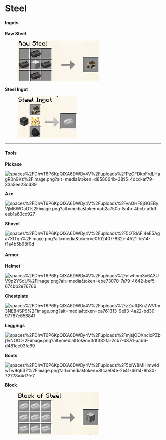 # Steel

#### **Ingots**

**Raw Steel**

<div align="left">

<figure><img src="../../../.gitbook/assets/image (15) (1) (1).png" alt="x1 Iron Block, x4 Netherite Ingot"><figcaption></figcaption></figure>

</div>

**Steel Ingot**

<div align="left">

<figure><img src="../../../.gitbook/assets/image (17) (1) (1).png" alt=""><figcaption></figcaption></figure>

</div>

***

#### **Tools**

**Pickaxe**

![spaces%2FDhwT6P6KpQlXA6DWDy4V%2Fuploads%2FPzCFDkbFrdLHagR0n9Kz%2Fimage.png?alt=media\&token=d858064b-3895-4dcd-af79-33a5ee23c439](https://3230151774-files.gitbook.io/\~/files/v0/b/gitbook-x-prod.appspot.com/o/spaces%2FDhwT6P6KpQlXA6DWDy4V%2Fuploads%2FPzCFDkbFrdLHagR0n9Kz%2Fimage.png?alt=media\&token=d858064b-3895-4dcd-af79-33a5ee23c439)

**Axe**

![spaces%2FDhwT6P6KpQlXA6DWDy4V%2Fuploads%2FvnQHF8jGGEByVjM6WOaO%2Fimage.png?alt=media\&token=ab2a750a-8a4b-4bcb-a0df-eeb1a63cc927](https://3230151774-files.gitbook.io/\~/files/v0/b/gitbook-x-prod.appspot.com/o/spaces%2FDhwT6P6KpQlXA6DWDy4V%2Fuploads%2FvnQHF8jGGEByVjM6WOaO%2Fimage.png?alt=media\&token=ab2a750a-8a4b-4bcb-a0df-eeb1a63cc927)

**Shovel**

![spaces%2FDhwT6P6KpQlXA6DWDy4V%2Fuploads%2F5OTdAFi4eE5Aga7XtTqn%2Fimage.png?alt=media\&token=e0102407-832e-4521-b514-f1a4b5b98f0d](https://3230151774-files.gitbook.io/\~/files/v0/b/gitbook-x-prod.appspot.com/o/spaces%2FDhwT6P6KpQlXA6DWDy4V%2Fuploads%2F5OTdAFi4eE5Aga7XtTqn%2Fimage.png?alt=media\&token=e0102407-832e-4521-b514-f1a4b5b98f0d)

#### Armor

**Helmet**

![spaces%2FDhwT6P6KpQlXA6DWDy4V%2Fuploads%2Fnlwhnm3x6A3UV9p2YSdU%2Fimage.png?alt=media\&token=ebe73070-7a79-4642-bef5-674bb2e76766](https://3230151774-files.gitbook.io/\~/files/v0/b/gitbook-x-prod.appspot.com/o/spaces%2FDhwT6P6KpQlXA6DWDy4V%2Fuploads%2Fnlwhnm3x6A3UV9p2YSdU%2Fimage.png?alt=media\&token=ebe73070-7a79-4642-bef5-674bb2e76766)

**Chestplate**

![spaces%2FDhwT6P6KpQlXA6DWDy4V%2Fuploads%2FzZxJQKnZWVfm3NE84SP9%2Fimage.png?alt=media\&token=ca761313-9e83-4a22-bd30-97787c656841](https://3230151774-files.gitbook.io/\~/files/v0/b/gitbook-x-prod.appspot.com/o/spaces%2FDhwT6P6KpQlXA6DWDy4V%2Fuploads%2FzZxJQKnZWVfm3NE84SP9%2Fimage.png?alt=media\&token=ca761313-9e83-4a22-bd30-97787c656841)

**Leggings**

![spaces%2FDhwT6P6KpQlXA6DWDy4V%2Fuploads%2FmjsjOOXncIxPZbj1vNOO%2Fimage.png?alt=media\&token=3df382fa-2cb7-487d-aab6-d481ec03fc69](https://3230151774-files.gitbook.io/\~/files/v0/b/gitbook-x-prod.appspot.com/o/spaces%2FDhwT6P6KpQlXA6DWDy4V%2Fuploads%2FmjsjOOXncIxPZbj1vNOO%2Fimage.png?alt=media\&token=3df382fa-2cb7-487d-aab6-d481ec03fc69)

**Boots**

![spaces%2FDhwT6P6KpQlXA6DWDy4V%2Fuploads%2F5biW8MIHmwIdwTw9q63Z%2Fimage.png?alt=media\&token=8fcae04e-2b41-4614-8b30-72778a4d7fe7](https://3230151774-files.gitbook.io/\~/files/v0/b/gitbook-x-prod.appspot.com/o/spaces%2FDhwT6P6KpQlXA6DWDy4V%2Fuploads%2F5biW8MIHmwIdwTw9q63Z%2Fimage.png?alt=media\&token=8fcae04e-2b41-4614-8b30-72778a4d7fe7)

**Block**

<div align="left">

<figure><img src="../../../.gitbook/assets/image (14) (1) (1) (1).png" alt=""><figcaption></figcaption></figure>

</div>

